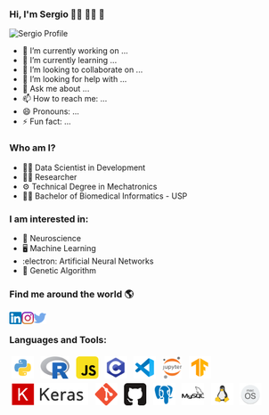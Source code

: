 ### Hi, I'm Sergio :technologist: :man_scientist: 👋

<!--
**SergioBaldo/SergioBaldo** is a ✨ _special_ ✨ repository because its `README.md` (this file) appears on your GitHub profile.

Here are some ideas to get you started:

-->

![Sergio Profile](img/banner.png)


- 🔭 I’m currently working on ...
- 🌱 I’m currently learning ...
- 👯 I’m looking to collaborate on ...
- 🤔 I’m looking for help with ...
- 💬 Ask me about ...
- 📫 How to reach me: ...
- 😄 Pronouns: ...
- ⚡ Fun fact: ...


### Who am I?
* :technologist: Data Scientist in Development
* :man_scientist: Researcher
* :gear: Technical Degree in Mechatronics
* :man_student: Bachelor of Biomedical Informatics - USP


### I am interested in:
* :brain:  Neuroscience
* :desktop_computer:  Machine Learning
* :electron: Artificial Neural Networks
* :dna:  Genetic Algorithm


### Find me around the world :earth_americas:

[<img align="left" alt="SergioBaldo | YouTube" width="22px" src="img/linkedin.png" />][linkedin]
[<img align="left" alt="SergioBaldo | LinkedIn" width="22px" src="img/instagram.png" />][instagram]
[<img align="left" alt="SergioBaldo | Twitter" width="22px" src="img/twitter.png" />][twitter]

<br />

### Languages and Tools:

<p align="left">
<img src="img/python.svg" alt="Python" height="40" style="vertical-align:top; margin:4px">
<img src="img/Rlogo.svg" alt="R" height="40" style="vertical-align:top; margin:4px">
<img src="img/javascript.svg" alt="JS" height="40" style="vertical-align:top; margin:4px">
<img src="img/c.png" alt="c" height="40" style="vertical-align:top; margin:4px">
<img src="img/visualstudio.svg" alt="Visual Studio Code" height="40" style="vertical-align:top; margin:4px">
<img src="img/jupyter.svg" alt="jupyter" height="40" style="vertical-align:top; margin:4px">
<img src="img/tensorflow.png" alt="tensorflow" height="40" style="vertical-align:top; margin:4px">
<img src="img/keras.png" alt="keras" height="40" style="vertical-align:top; margin:4px">
<img src="img/git.png" alt="Git" height="40" style="vertical-align:top; margin:4px">
<img src="img/github.png" alt="GitHub" height="40" style="vertical-align:top; margin:4px">
<img src="img/postgresql.svg" alt="postgresql" height="40" style="vertical-align:top; margin:4px">
<img src="img/mysql.svg" alt="mysql" height="40" style="vertical-align:top; margin:4px">
<img src="img/linux.svg" alt="Linux" height="40" style="vertical-align:top; margin:4px">
<img src="img/macos.svg" alt="MacOS" height="40" style="vertical-align:top; margin:4px">

</p>



[linkedin]: https://www.linkedin.com/in/sergiobaldo/
[twitter]: https://twitter.com/SergioBaldo1
[instagram]: https://www.instagram.com/sergiobaldo_/


